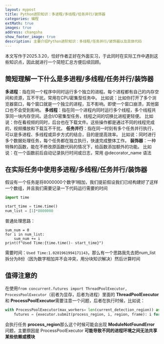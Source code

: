 ```yaml
---
layout: mypost
title: Python进阶知识：多进程/多线程/任务并行/装饰器
categories: 编程
extMath: true
images: true
address: changsha
show_footer_image: true
description: 主要介绍Python进阶知识：多线程/任务并行/装饰器以及具体代码
---
```


本文写作于2025.3.20，恰好作者正好在外面实习，于此同时在实际工作中遇到这些知识点，因此就进行一个简短汇总方便后续回顾。

## 简短理解一下什么是多进程/多线程/任务并行/装饰器

**多进程**：指在同一个程序中同时运行多个独立的进程。每个进程都有自己的内存空间和资源，互不干扰。常用在CPU密集型任务中。
比如说：比如你打开了多个浏览器窗口，每个窗口就是一个独立的进程，互不影响。即使一个窗口崩溃，其他窗口也不会受到影响。
**多线程**：指在同一个进程内同时运行多个线程，多个线程共享同一块内存空间。适合I/O密集型任务，线程之间的切换比进程更轻便。
比如说：你在看视频的同时，后台也在下载文件。这些操作都是通过不同的线程完成的，视频播放和下载互不干扰。
**任务并行**：指在同一时刻有多个任务并行执行，可以是多进程、多线程或异步方式的结合，目的是提高效率。
比如说：同时进行多个数据处理任务，每个任务都在独立执行，快速完成整体工作。
**装饰器**：一种特殊的函数，能在不修改原函数代码的情况下，给函数添加额外的功能。
比如说：在一个函数前后自动记录执行时间或日志，常用 @decorator_name 语法

## 在实际任务中使用多进程/多线程/任务并行/装饰器

假设有一个任务是将8000000个数字1相加，我们提前假设我们已经构建好了这样一个数组，并且我们需要记录一下代码运行需要的时间

```python
import time

start_time = time.time()
num_list = [1]*8000000
```

普通处理思路：

```
sum_num = 0
for i in num_list:
    sum_num += i
print(f"Used Time:{time.time()- start_time}")
```

需要时间：`Used Time:1.0201961994171143`，那么有一个思路我先去把num_list拆分为8份（因为数字相加并不会冲突，用分块知识解决）然后计算时间

## 值得注意的

在使用`from concurrent.futures import ThreadPoolExecutor, ProcessPoolExecutor`（前者为显存，后者为进程）里面的 **ThreadPoolExecutor**和 **ProcessPoolExecutor**需要注意一个问题，后者在执行时候，比如说：

```python
with ProcessPoolExecutor(max_workers= len(current_detection_region)) as executor:
    futures = {executor.submit(process_region, i, region, frame): i for i, region in enumerate(current_detection_region)}
```

会执行任务 **process_region**那么这个时候可能会出现 **ModuleNotFoundError**问题，主要原因是 ProcessPoolExecutor **可能导致不同的进程环境之间无法共享某些依赖或模块**
